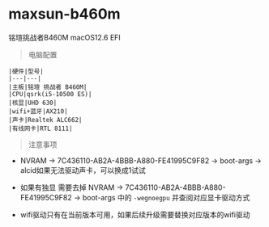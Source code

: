 # maxsun-b460m

铭瑄挑战者B460M macOS12.6 EFI

> 电脑配置

    |硬件|型号|
    |---|---|
    |主板|铭瑄 挑战者 B460M|
    |CPU|qsrk(i5-10500 ES)|
    |核显|UHD 630|
    |wifi+蓝牙|AX210|
    |声卡|Realtek ALC662|
    |有线网卡|RTL 8111|


> 注意事项

- NVRAM -> 7C436110-AB2A-4BBB-A880-FE41995C9F82 -> boot-args -> alcid如果无法驱动声卡，可以换成1试试
- 如果有独显 需要去掉 NVRAM -> 7C436110-AB2A-4BBB-A880-FE41995C9F82 -> boot-args 中的 `-wegnoegpu` 并查阅对应显卡驱动方式

- wifi驱动只有在当前版本可用，如果后续升级需要替换对应版本的wifi驱动